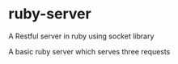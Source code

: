 # ruby-server
A Restful server in ruby using socket library

A basic ruby server which serves three requests
